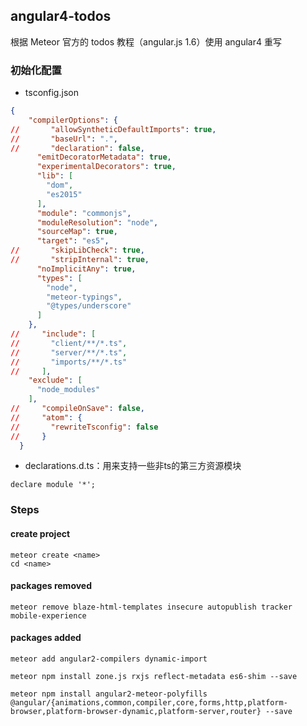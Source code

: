 ## angular4-todos

根据 Meteor 官方的 todos 教程（angular.js 1.6）使用 angular4 重写

### 初始化配置

- tsconfig.json

```json
{
    "compilerOptions": {
//       "allowSyntheticDefaultImports": true,
//       "baseUrl": ".",
//       "declaration": false,
      "emitDecoratorMetadata": true,
      "experimentalDecorators": true,
      "lib": [
        "dom",
        "es2015"
      ],
      "module": "commonjs",
      "moduleResolution": "node",
      "sourceMap": true,
      "target": "es5",
//       "skipLibCheck": true,
//       "stripInternal": true,
      "noImplicitAny": true,
      "types": [
        "node",
        "meteor-typings",
        "@types/underscore"
      ]
    },
//     "include": [
//       "client/**/*.ts",
//       "server/**/*.ts",
//       "imports/**/*.ts"
//     ],
    "exclude": [
      "node_modules"
    ],
//     "compileOnSave": false,
//     "atom": {
//       "rewriteTsconfig": false
//     }
  }
```

- declarations.d.ts：用来支持一些非ts的第三方资源模块
```
declare module '*';
```

### Steps

#### create project
```
meteor create <name>
cd <name>
```

#### packages removed
```
meteor remove blaze-html-templates insecure autopublish tracker mobile-experience
```

#### packages added
```
meteor add angular2-compilers dynamic-import
```

```
meteor npm install zone.js rxjs reflect-metadata es6-shim --save
```

```
meteor npm install angular2-meteor-polyfills @angular/{animations,common,compiler,core,forms,http,platform-browser,platform-browser-dynamic,platform-server,router} --save
```
